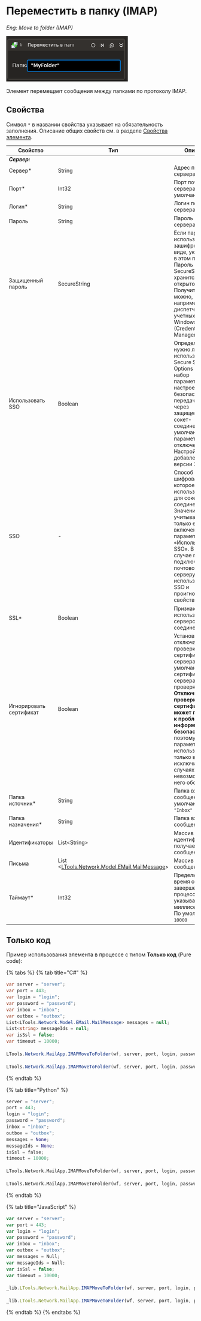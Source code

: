 # Переместить в папку (IMAP)

*Eng: Move to folder (IMAP)*

![](../../../resources/activities/basic/mail/move-to-folder-imap-activity.png)

Элемент перемещает сообщения между папками по протоколу IMAP.

## Свойства
Символ `*` в названии свойства указывает на обязательность заполнения. Описание общих свойств см. в разделе [Свойства элемента](https://docs.primo-rpa.ru/primo-rpa/primo-studio/process/elements#svoistva-elementa).

| Свойство                | Тип                                 | Описание                                                                                    |
| ----------------------- | ----------------------------------- | ------------------------------------------------------------------------------------------- |     
| _**Сервер:**_           |                                     |                            |
| Сервер\*                | String                              | Адрес почтового сервера    |
| Порт\*                  | Int32                               | Порт почтового сервера. По умолчанию `993` |
| Логин\*                 | String                              | Логин почтового сервера    |
| Пароль                  | String                              | Пароль почтового сервера   |
| Защищенный пароль       | SecureString                        | Если пароль используется в зашифрованном виде, укажите его в этом поле. Пароль в формате SecureString не хранится в открытом виде. Получить его можно, например, из диспетчера учетных данных Windows (Credential Manager)  |
| Использовать SSO        | Boolean                             | Определяет, нужно ли использовать Secure Socket Options (SSO) - набор параметров и настроек для безопасной передачи данных через защищенное сокет-соединение. По умолчанию параметр отключен. Настройка добавлена в версии 23.11  |                                                        
| SSO                     | -                                   | Способ указания шифрования, которое должно использоваться для сокет-соединения. Значение учитывается, только если включен параметр «Использовать SSO». В этом случае при подключении к почтовому серверу будет использовано SSO и проигнорировано свойство SSL |
| SSL\*                   | Boolean                             | Признак использования сервером соединения SSL  |
| Игнорировать сертификат | Boolean                             | Установка флага отключает проверку SSL-сертификата сервера. По умолчанию сертификат сервера проверяется. **Отключение проверки SSL-сертификата может привести к проблемам информационной безопасности (!)**, поэтому параметр следует использовать только в исключительных случаях, когда невозможно без него обойтись |
| Папка источник\*        | String                              | Папка входящих сообщений. По умолчанию `"Inbox"`  |
| Папка назначения\*      | String                              | Папка входящих сообщений   |
| Идентификаторы          | List\<String>                       | Массив идентификаторов получаемых сообщений |
| Письма                  | List <[LTools.Network.Model.EMail.MailMessage](datatypes/mailmessage.md)> | Массив сообщений  |
| Таймаут\*               | Int32                               | Предельное время ожидания завершения процесса, указывается в миллисекундах. По умолчанию `10000` |


## Только код

Пример использования элемента в процессе с типом **Только код** (Pure code):

{% tabs %}
{% tab title="C#" %}
```csharp
var server = "server";
var port = 443;
var login = "login";
var password = "password";
var inbox = "inbox";
var outbox = "outbox";
List<LTools.Network.Model.EMail.MailMessage> messages = null;
List<string> messageIds = null;
var isSsl = false;
var timeout = 10000;

LTools.Network.MailApp.IMAPMoveToFolder(wf, server, port, login, password, inbox, outbox, messages, isSsl, timeout);

LTools.Network.MailApp.IMAPMoveToFolder(wf, server, port, login, password, inbox, outbox, messageIds, isSsl, timeout);
```
{% endtab %}

{% tab title="Python" %}
```python
server = "server";
port = 443;
login = "login";
password = "password";
inbox = "inbox";
outbox = "outbox";
messages = None;
messageIds = None;
isSsl = false;
timeout = 10000;

LTools.Network.MailApp.IMAPMoveToFolder(wf, server, port, login, password, inbox, outbox, messages, isSsl, timeout);

LTools.Network.MailApp.IMAPMoveToFolder(wf, server, port, login, password, inbox, outbox, messageIds, isSsl, timeout);
```
{% endtab %}

{% tab title="JavaScript" %}
```javascript
var server = "server";
var port = 443;
var login = "login";
var password = "password";
var inbox = "inbox";
var outbox = "outbox";
var messages = Null;
var messageIds = Null;
var isSsl = false;
var timeout = 10000;

_lib.LTools.Network.MailApp.IMAPMoveToFolder(wf, server, port, login, password, inbox, outbox, messages, isSsl, timeout);

_lib.LTools.Network.MailApp.IMAPMoveToFolder(wf, server, port, login, password, inbox, outbox, messageIds, isSsl, timeout);
```
{% endtab %}
{% endtabs %}

